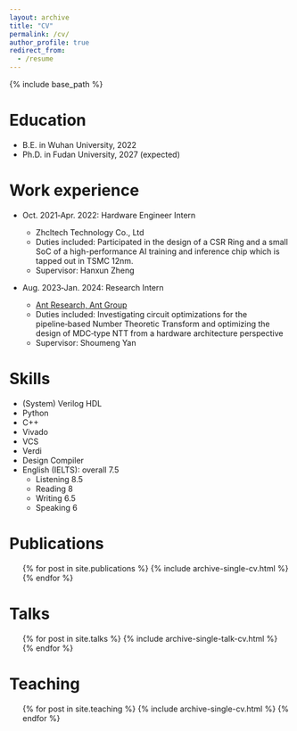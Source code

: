 ```yaml
---
layout: archive
title: "CV"
permalink: /cv/
author_profile: true
redirect_from:
  - /resume
---
```


{% include base_path %}

Education
======
* B.E. in Wuhan University, 2022
* Ph.D. in Fudan University, 2027 (expected)

Work experience
======
* Oct. 2021‑Apr. 2022: Hardware Engineer Intern
  * Zhcltech Technology Co., Ltd 
  * Duties included: Participated in the design of a CSR Ring and a small SoC of a high-performance AI training and inference chip which is tapped out in TSMC 12nm.
  * Supervisor: Hanxun Zheng

* Aug. 2023‑Jan. 2024: Research Intern
  * [Ant Research, Ant Group](https://www.antgroup.com/)
  * Duties included: Investigating circuit optimizations for the pipeline‑based Number Theoretic Transform and optimizing the design of MDC‑type NTT
from a hardware architecture perspective
  * Supervisor: Shoumeng Yan

Skills
======
* (System) Verilog HDL
* Python
* C++
* Vivado
* VCS
* Verdi
* Design Compiler
* English (IELTS): overall 7.5
  * Listening 8.5
  * Reading 8
  * Writing 6.5
  * Speaking 6

Publications
======
  <ul>{% for post in site.publications %}
    {% include archive-single-cv.html %}
  {% endfor %}</ul>
  
Talks
======
  <ul>{% for post in site.talks %}
    {% include archive-single-talk-cv.html %}
  {% endfor %}</ul>
  
Teaching
======
  <ul>{% for post in site.teaching %}
    {% include archive-single-cv.html %}
  {% endfor %}</ul>
  
